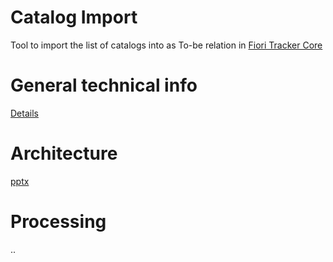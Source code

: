 # Catalog Import

Tool to import the list of catalogs into as To-be relation in [Fiori Tracker Core](/ft-core.md)

# General technical info
[Details](/tech/ci.md)

# Architecture
[pptx](/dev/arch/ci.pptx)

# Processing
..


